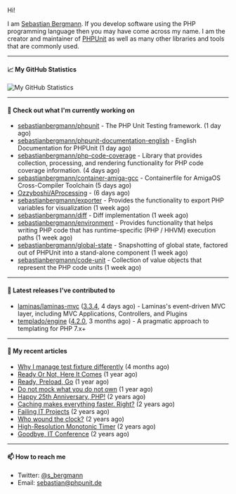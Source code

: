 Hi!

I am [Sebastian Bergmann](https://sebastian-bergmann.de/). If you develop software using the PHP programming language then you may have come across my name. I am the creator and maintainer of [PHPUnit](https://phpunit.de/) as well as many other libraries and tools that are commonly used.

---

#### 📈 My GitHub Statistics

![My GitHub Statistics](https://github-readme-stats.vercel.app/api?username=sebastianbergmann&show_icons=true&count_private=true&hide_title=true)

---

#### 👷 Check out what I'm currently working on

- [sebastianbergmann/phpunit](https://github.com/sebastianbergmann/phpunit) - The PHP Unit Testing framework. (1 day ago)
- [sebastianbergmann/phpunit-documentation-english](https://github.com/sebastianbergmann/phpunit-documentation-english) - English Documentation for PHPUnit (1 day ago)
- [sebastianbergmann/php-code-coverage](https://github.com/sebastianbergmann/php-code-coverage) - Library that provides collection, processing, and rendering functionality for PHP code coverage information. (4 days ago)
- [sebastianbergmann/container-amiga-gcc](https://github.com/sebastianbergmann/container-amiga-gcc) - Containerfile for AmigaOS Cross-Compiler Toolchain (5 days ago)
- [Ozzyboshi/AProcessing](https://github.com/Ozzyboshi/AProcessing) -  (6 days ago)
- [sebastianbergmann/exporter](https://github.com/sebastianbergmann/exporter) - Provides the functionality to export PHP variables for visualization (1 week ago)
- [sebastianbergmann/diff](https://github.com/sebastianbergmann/diff) - Diff implementation (1 week ago)
- [sebastianbergmann/environment](https://github.com/sebastianbergmann/environment) - Provides functionality that helps writing PHP code that has runtime-specific (PHP / HHVM) execution paths (1 week ago)
- [sebastianbergmann/global-state](https://github.com/sebastianbergmann/global-state) - Snapshotting of global state, factored out of PHPUnit into a stand-alone component (1 week ago)
- [sebastianbergmann/code-unit](https://github.com/sebastianbergmann/code-unit) - Collection of value objects that represent the PHP code units (1 week ago)

---

#### 🔭 Latest releases I've contributed to

- [laminas/laminas-mvc](https://github.com/laminas/laminas-mvc) ([3.3.4](https://github.com/laminas/laminas-mvc/releases/tag/3.3.4), 4 days ago) - Laminas&#39;s event-driven MVC layer, including MVC Applications, Controllers, and Plugins
- [templado/engine](https://github.com/templado/engine) ([4.2.0](https://github.com/templado/engine/releases/tag/4.2.0), 3 months ago) - A pragmatic approach to templating for PHP 7.x&#43;

---

#### 📜 My recent articles

- [Why I manage test fixture differently](https://thephp.cc/articles/why-i-manage-test-fixture-differently) (4 months ago)
- [Ready Or Not, Here It Comes](https://thephp.cc/articles/ready-or-not-here-it-comes) (1 year ago)
- [Ready, Preload, Go](https://thephp.cc/articles/ready-preload-go) (1 year ago)
- [Do not mock what you do not own](https://thephp.cc/articles/do-not-mock-what-you-do-not-own) (1 year ago)
- [Happy 25th Anniversary, PHP!](https://thephp.cc/articles/happy-25th-anniversary-php) (2 years ago)
- [Caching makes everything faster. Right?](https://thephp.cc/articles/caching-makes-everything-faster-right) (2 years ago)
- [Failing IT Projects](https://thephp.cc/articles/failing-it-projects) (2 years ago)
- [Who wound the clock?](https://thephp.cc/articles/who-wound-the-clock) (2 years ago)
- [High-Resolution Monotonic Timer](https://thephp.cc/articles/high-resolution-monotonic-timer) (2 years ago)
- [Goodbye, IT Conference](https://thephp.cc/articles/goodbye-it-conference) (2 years ago)

---

#### 📫 How to reach me

- Twitter: [@s_bergmann](https://twitter.com/s_bergmann)
- Email: [sebastian@phpunit.de](mailto://sebastian@phpunit.de)
